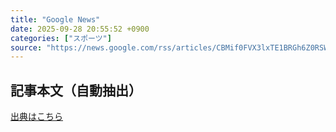 ```yaml
---
title: "Google News"
date: 2025-09-28 20:55:52 +0900
categories: ["スポーツ"]
source: "https://news.google.com/rss/articles/CBMif0FVX3lxTE1BRGh6Z0RSWkVicUJkZE5ybUpxWEphWjVsUFEybFVWYjFHdWJmTjl6b0JTbm9QYmF2ZE4zMk1SVUZkUnVTR0c5S3BUX0xkb1FBV1hRX3NDVnFoamhwY0Q2QlBELXJNZWVrd2Q4UWNKRW5xeUJPWUtfa09qQmwyR1k?oc=5"
---
```


## 記事本文（自動抽出）
<body class="y0K44d EA71Tc" id="readabilityBody"></body>

[出典はこちら](https://news.google.com/rss/articles/CBMif0FVX3lxTE1BRGh6Z0RSWkVicUJkZE5ybUpxWEphWjVsUFEybFVWYjFHdWJmTjl6b0JTbm9QYmF2ZE4zMk1SVUZkUnVTR0c5S3BUX0xkb1FBV1hRX3NDVnFoamhwY0Q2QlBELXJNZWVrd2Q4UWNKRW5xeUJPWUtfa09qQmwyR1k?oc=5)
